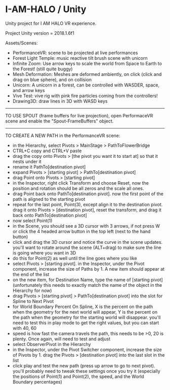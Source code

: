 # I-AM-HALO / Unity

Unity project for I AM HALO VR experience. 

Project Unity version = 2018.1.6f1

Assets/Scenes:
- PerformanceVR: scene to be projected at live performances
- Forest Light Temple: music reactive tilt brush scene with unicorn
- Infinite Zoom: Use arrow keys to scale the world from Space to Earth to the Forest! (still quite buggy)
- Mesh Deformation: Meshes are deformed ambiently, on click (click and drag on blue sphere), and on collision
- Unicorn: A unicorn in a forest, can be controlled with WASDER, space, and arrow keys
- Vive Test: vive rig with pink fire particles coming from the controllers!
- Drawing3D: draw lines in 3D with WASD keys

--------------------------------------

TO USE SPOUT (frame buffers for live projection), open PerformaceVR scene and enable the "Spout-FrameBuffers" object.

--------------------------------------

TO CREATE A NEW PATH in the PerformanceVR scene: 

- in the Hierarchy, select Pivots > MainStage > PathToFlowerBridge
- CTRL+C copy and CTRL+V paste
- drag the copy onto Pivots > [the pivot you want it to start at] so that it nests under it
- rename it PathTo[destination pivot]
- expand Pivots > [starting pivot] > PathTo[destination pivot]
- drag Point onto Pivots > [starting pivot]
- in the Inspector, right click Transform and choose Reset, now the position and rotation should be all zeros and the scale all ones.
- drag Point back onto PathTo[destination pivot]. now the first point of the path is aligned to the starting pivot
- repeat for the last point, Point(3), except align it to the destination pivot. drag it onto Pivots > [destination pivot], reset the transform, and drag it back onto PathTo[destination pivot]
- now select Point(1)
- in the Scene, you should see a 3D cursor with 3 arrows, if not press W or click the 4 headed arrow button in the top left (next to the hand button)
- click and drag the 3D cursor and notice the curve in the scene updates. you'll want to rotate around the scene (ALT+drag) to make sure the line is going where you want in 3D
- do this for Point(2) as well until the line goes where you like
- select Pivots > [starting pivot]. in the Inspector, under the Pivot component, increase the size of Paths by 1. A new item should appear at the end of the list
- on the new item, for Destination Name, type the name of [starting pivot] (unfortunately this needs to exactly match the name of the object in the Hierarchy for now)
- drag Pivots > [starting pivot] > PathTo[destination pivot] into the slot for Spline to Next Pivot 
- for World Boundary Percent On Spline, X is the percent on the path when the geometry for the next world will appear, Y is the percent on the path when the geometry for the starting world will disappear. you'll need to test this in play mode to get the right values, but you can start with 40, 60
- speed is how fast the camera travels the path, this needs to be >0, 20 is plenty. Once again, will need to test and adjust
- select ObserverPivot in the Hierarchy
- in the Inspector, under the Pivot Switcher component, increase the size of Pivots by 1. drag the Pivots > [destination pivot] into the last slot in the list
- click play and test the new path (press up arrow to go to next pivot). you'll probably need to tweak these settings once you try it (especially the positions of Point(1) and Point(2), the speed, and the World Boundary percentages)



